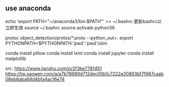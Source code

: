

## use anaconda
echo 'export PATH="~/anaconda3/bin:$PATH"' >> ~/.bashrc
更新bashrc以立即生效
source ~/.bashrc
source activate python36

protoc object_detection/protos/*.proto --python_out=.
export PYTHONPATH=$PYTHONPATH:'pwd':'pwd'/slim

 conda install pillow
 conda install lxml
 conda install jupyter
 conda install matplotlib

src:
https://www.jianshu.com/p/2f3be7781451
https://tw.saowen.com/a/a7b78689d712dec00b1c7222e20893bf7f987caab08eb8aba68d4bfa4ac16e74
